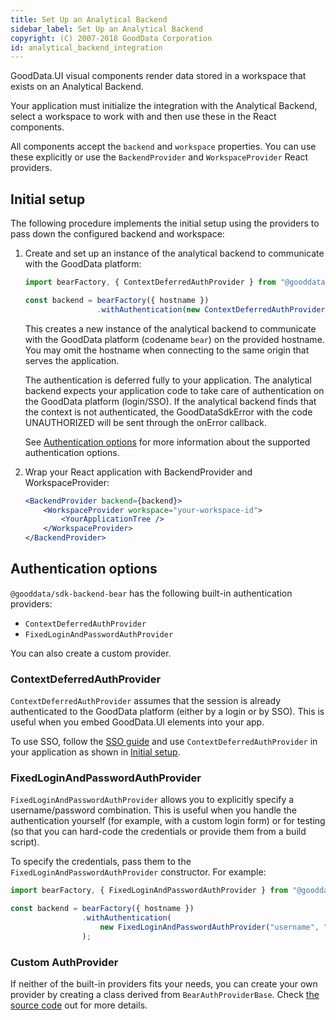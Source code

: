 ```yaml
---
title: Set Up an Analytical Backend
sidebar_label: Set Up an Analytical Backend
copyright: (C) 2007-2018 GoodData Corporation
id: analytical_backend_integration
---
```


GoodData.UI visual components render data stored in a workspace that exists on an Analytical Backend.

Your application must initialize the integration with the Analytical Backend, select a workspace to work with and then
use these in the React components.

All components accept the `backend` and `workspace` properties. You can use these explicitly or use the `BackendProvider` and `WorkspaceProvider` React providers.

## Initial setup

The following procedure implements the initial setup using the providers to pass down the configured backend and workspace:

1.  Create and set up an instance of the analytical backend to communicate with the GoodData platform:

    ```javascript
    import bearFactory, { ContextDeferredAuthProvider } from "@gooddata/sdk-backend-bear";

    const backend = bearFactory({ hostname })
                    .withAuthentication(new ContextDeferredAuthProvider());
    ```

    This creates a new instance of the analytical backend to communicate with the GoodData platform (codename `bear`) on
    the provided hostname. You may omit the hostname when connecting to the same origin that serves the application.

    The authentication is deferred fully to your application. The analytical backend expects your application code to take
    care of authentication on the GoodData platform (login/SSO). If the analytical backend finds that the context is not
    authenticated, the GoodDataSdkError with the code UNAUTHORIZED will be sent through the onError callback.

    See [Authentication options](02_start__connecting_backend.md#authentication-options) for more information about the supported authentication options.

2.  Wrap your React application with BackendProvider and WorkspaceProvider:

    ```jsx
    <BackendProvider backend={backend}>
        <WorkspaceProvider workspace="your-workspace-id">
            <YourApplicationTree />
        </WorkspaceProvider>
    </BackendProvider>
    ```

## Authentication options

`@gooddata/sdk-backend-bear` has the following built-in authentication providers:

* `ContextDeferredAuthProvider`
* `FixedLoginAndPasswordAuthProvider`

You can also create a custom provider.

### ContextDeferredAuthProvider

`ContextDeferredAuthProvider` assumes that the session is already authenticated to the GoodData platform (either by a login or by SSO).
This is useful when you embed GoodData.UI elements into your app.

To use SSO, follow the [SSO guide](30_tips__sso.md) and use `ContextDeferredAuthProvider` in your application as shown in [Initial setup](02_start__connecting_backend.md#initial-setup).

### FixedLoginAndPasswordAuthProvider

`FixedLoginAndPasswordAuthProvider` allows you to explicitly specify a username/password combination.
This is useful when you handle the authentication yourself (for example, with a custom login form)
or for testing (so that you can hard-code the credentials or provide them from a build script).

To specify the credentials, pass them to the `FixedLoginAndPasswordAuthProvider` constructor. For example:

```js
import bearFactory, { FixedLoginAndPasswordAuthProvider } from "@gooddata/sdk-backend-bear";

const backend = bearFactory({ hostname })
                .withAuthentication(
                    new FixedLoginAndPasswordAuthProvider("username", "password")
                );
```

### Custom AuthProvider

If neither of the built-in providers fits your needs, you can create your own provider by creating a class derived from `BearAuthProviderBase`.
Check [the source code](https://github.com/gooddata/gooddata-ui-sdk/blob/master/libs/sdk-backend-bear/src/auth.ts) out for more details.
